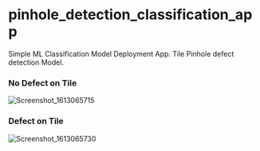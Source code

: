 # pinhole_detection_classification_app
Simple ML Classification Model Deployment App. Tile Pinhole defect detection Model.<br/>
### __No Defect on Tile__<br/>
![Screenshot_1613065715](https://user-images.githubusercontent.com/25426902/223487930-c318183c-1ef5-4a73-aa63-dd6fa1d1a5d1.png)
### __Defect on Tile__<br/>
![Screenshot_1613065730](https://user-images.githubusercontent.com/25426902/223487994-7926471a-c946-4a81-bb13-2205a8860da0.png)
